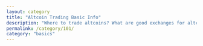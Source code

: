 ```yaml
---
layout: category
title: "Altcoin Trading Basic Info"
description: "Where to trade altcoins? What are good exchanges for altcoin trading? Who has lowest fees?"
permalink: /category/101/
category: "basics"
---
```

